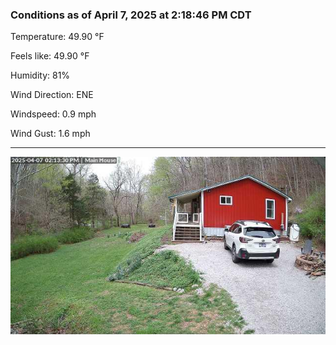 ### Conditions as of April 7, 2025 at 2:18:46 PM CDT 

Temperature: 49.90 &deg;F

Feels like: 49.90 &deg;F

Humidity: 81%

Wind Direction: ENE

Windspeed: 0.9 mph

Wind Gust: 1.6 mph

---

<img src="./images/latest.jpeg"/>

